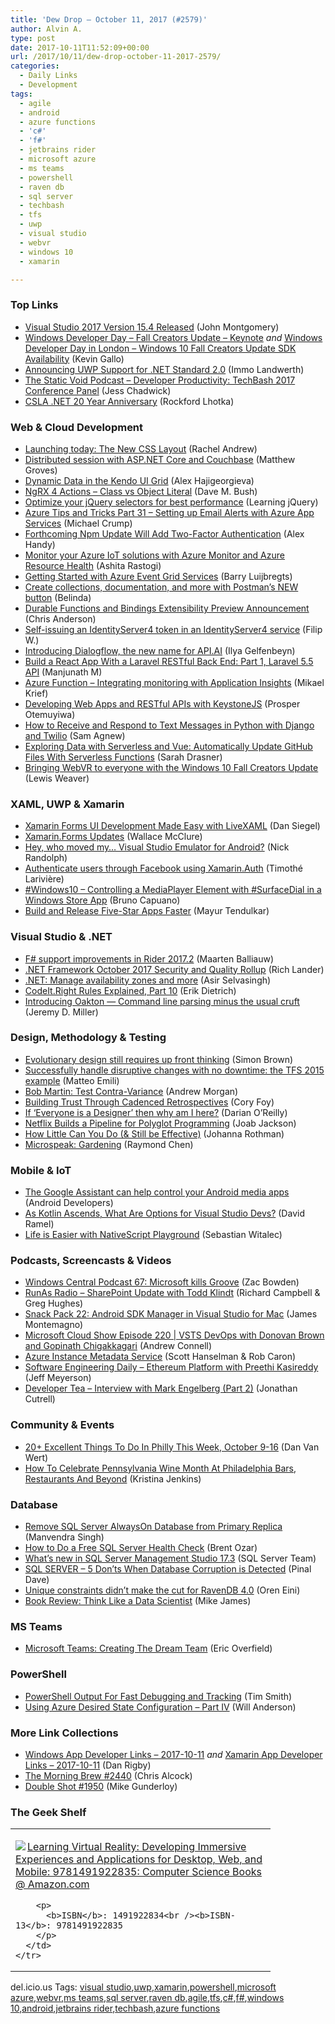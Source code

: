 ```yaml
---
title: 'Dew Drop – October 11, 2017 (#2579)'
author: Alvin A.
type: post
date: 2017-10-11T11:52:09+00:00
url: /2017/10/11/dew-drop-october-11-2017-2579/
categories:
  - Daily Links
  - Development
tags:
  - agile
  - android
  - azure functions
  - 'c#'
  - 'f#'
  - jetbrains rider
  - microsoft azure
  - ms teams
  - powershell
  - raven db
  - sql server
  - techbash
  - tfs
  - uwp
  - visual studio
  - webvr
  - windows 10
  - xamarin

---
```

### <a name="top"></a>Top Links

  * <a href="https://blogs.msdn.microsoft.com/visualstudio/2017/10/10/visual-studio-2017-version-15-4-released/" target="_blank">Visual Studio 2017 Version 15.4 Released</a> (John Montgomery)
  * <a href="https://channel9.msdn.com/Events/Windows/Windows-Developer-Day-Fall-Creators-Update/Keynote-with-Kevin-Gallo" target="_blank">Windows Developer Day &#8211; Fall Creators Update &#8211; Keynote</a>&nbsp;_and_ <a href="http://blogs.windows.com/buildingapps/2017/10/10/windows-developer-day-london-windows-10-fall-creators-update-sdk-availability/?WT.mc_id=DX_MVP4025064" target="_blank">Windows Developer Day in London – Windows 10 Fall Creators Update SDK Availability</a> (Kevin Gallo)
  * <a href="https://blogs.msdn.microsoft.com/dotnet/2017/10/10/announcing-uwp-support-for-net-standard-2-0/" target="_blank">Announcing UWP Support for .NET Standard 2.0</a> (Immo Landwerth)
  * <a href="https://www.staticvoidpodcast.com/developer-productivity-techbash-2017-conference-panel" target="_blank">The Static Void Podcast &#8211; Developer Productivity: TechBash 2017 Conference Panel</a> (Jess Chadwick)
  * <a href="http://www.lhotka.net/weblog/CSLANET20YearAnniversary.aspx" target="_blank">CSLA .NET 20 Year Anniversary</a> (Rockford Lhotka)



### <a name="web"></a>Web & Cloud Development

  * <a href="https://www.rachelandrew.co.uk/archives/2017/10/10/launching-today-the-new-css-layout/" target="_blank">Launching today: The New CSS Layout</a> (Rachel Andrew)
  * <a href="http://feedproxy.google.com/~r/CrossCuttingConcerns/~3/UVHUzdHlh78/Distributed-session-ASPNET-Couchbase" target="_blank">Distributed session with ASP.NET Core and Couchbase</a> (Matthew Groves)
  * <a href="http://www.telerik.com/blogs/dynamic-data-in-the-kendo-ui-grid" target="_blank">Dynamic Data in the Kendo UI Grid</a> (Alex Hajigeorgieva)
  * <a href="https://blog.dmbcllc.com/ngrx-4-actions-class-vs-object-literal/" target="_blank">NgRX 4 Actions – Class vs Object Literal</a> (Dave M. Bush)
  * <a href="http://feedproxy.google.com/~r/LearningJquery/~3/Dc5XLqV2kmA/optimize-your-jquery-selectors-for-best-performance-2" target="_blank">Optimize your jQuery selectors for best performance</a> (Learning jQuery)
  * <a href="https://www.michaelcrump.net/azure-tips-and-tricks31/" target="_blank">Azure Tips and Tricks Part 31 &#8211; Setting up Email Alerts with Azure App Services</a> (Michael Crump)
  * <a href="https://thenewstack.io/forthcoming-npm-update-add-two-factor-authentication/" target="_blank">Forthcoming Npm Update Will Add Two-Factor Authentication</a> (Alex Handy)
  * <a href="https://azure.microsoft.com/blog/monitor-your-azure-iot-solutions-with-azure-monitor-and-azure-resource-health/" target="_blank">Monitor your Azure IoT solutions with Azure Monitor and Azure Resource Health</a> (Ashita Rastogi)
  * <a href="https://stackify.com/azure-event-grid-services/" target="_blank">Getting Started with Azure Event Grid Services</a> (Barry Luijbregts)
  * <a href="http://blog.getpostman.com/2017/10/10/create-collections-documentation-and-more-with-postmans-new-button/" target="_blank">Create collections, documentation, and more with Postman&#8217;s NEW button</a> (Belinda)
  * <a href="https://blogs.msdn.microsoft.com/appserviceteam/2017/10/10/durable-functions-and-bindings-extensibility-preview-announcement/" target="_blank">Durable Functions and Bindings Extensibility Preview Announcement</a> (Chris Anderson)
  * <a href="https://www.strathweb.com/2017/10/self-issuing-an-identityserver4-token-in-an-identityserver4-service/" target="_blank">Self-issuing an IdentityServer4 token in an IdentityServer4 service</a> (Filip W.)
  * <a href="http://feedproxy.google.com/~r/GDBcode/~3/qw0WCfSW4-E/introducing-dialogflow-new-name-for.html" target="_blank">Introducing Dialogflow, the new name for API.AI</a> (Ilya Gelfenbeyn)
  * <a href="https://code.tutsplus.com/tutorials/build-a-react-app-with-laravel-restful-backend-part-1-laravel-5-api--cms-29442" target="_blank">Build a React App With a Laravel RESTful Back End: Part 1, Laravel 5.5 API</a> (Manjunath M)
  * <a href="https://blogs.msdn.microsoft.com/visualstudioalmrangers/2017/10/10/azure-function-integrating-monitoring-with-application-insights/" target="_blank">Azure Function – Integrating monitoring with Application Insights</a> (Mikael Krief)
  * <a href="https://auth0.com/blog/developing-web-apps-and-restful-apis-with-keystonejs/" target="_blank">Developing Web Apps and RESTful APIs with KeystoneJS</a> (Prosper Otemuyiwa)
  * <a href="https://twilioinc.wpengine.com/2017/10/how-to-receive-and-respond-to-text-messages-in-python-with-django-and-twilio.html" target="_blank">How to Receive and Respond to Text Messages in Python with Django and Twilio</a> (Sam Agnew)
  * <a href="https://css-tricks.com/exploring-data-with-serverless-and-vue-part-i/" target="_blank">Exploring Data with Serverless and Vue: Automatically Update GitHub Files With Serverless Functions</a> (Sarah Drasner)
  * <a href="http://blogs.windows.com/msedgedev/2017/10/10/bringing-webvr-everyone-windows-10-fall-creators-update/?WT.mc_id=DX_MVP4025064" target="_blank">Bringing WebVR to everyone with the Windows 10 Fall Creators Update</a> (Lewis Weaver)



### <a name="silverlight"></a>XAML, UWP & Xamarin

  * <a href="https://dansiegel.net/post/2017/10/10/xamarin-forms-ui-development-made-easy-with-livexaml" target="_blank">Xamarin Forms UI Development Made Easy with LiveXAML</a> (Dan Siegel)
  * <a href="https://visualstudiomagazine.com/articles/2017/09/01/xamarinforms-updates.aspx" target="_blank">Xamarin.Forms Updates</a> (Wallace McClure)
  * <a href="http://feedproxy.google.com/~r/NicksNetTravels/~3/sXC1UwAVlq0/post.aspx" target="_blank">Hey, who moved my… Visual Studio Emulator for Android?</a> (Nick Randolph)
  * <a href="http://timothelariviere.com/2017/10/11/authenticate-users-through-facebook-using-xamarin-auth/" target="_blank">Authenticate users through Facebook using Xamarin.Auth</a> (Timothé Larivière)
  * <a href="http://feedproxy.google.com/~r/elbruno/~3/Qp5dwXyseuM/" target="_blank">#Windows10 – Controlling a MediaPlayer Element with #SurfaceDial in a Windows Store App</a> (Bruno Capuano)
  * <a href="https://blog.xamarin.com/build-and-release-five-star-apps-faster-with-visual-studio-mobile-center/" target="_blank">Build and Release Five-Star Apps Faster</a> (Mayur Tendulkar)



### <a name="dotnet"></a>Visual Studio & .NET

  * <a href="https://blog.jetbrains.com/dotnet/2017/10/10/f-support-improvements-rider-2017-2/" target="_blank">F# support improvements in Rider 2017.2</a> (Maarten Balliauw)
  * <a href="https://blogs.msdn.microsoft.com/dotnet/2017/10/10/net-framework-october-2017-security-and-quality-rollup/" target="_blank">.NET Framework October 2017 Security and Quality Rollup</a> (Rich Lander)
  * <a href="https://azure.microsoft.com/blog/net-manage-availability-zones-and-more/" target="_blank">.NET: Manage availability zones and more</a> (Asir Selvasingh)
  * <a href="http://feedproxy.google.com/~r/SubMain/~3/LSHe4NiZLeU/" target="_blank">CodeIt.Right Rules Explained, Part 10</a> (Erik Dietrich)
  * <a href="https://jeremydmiller.com/2017/10/10/introducing-oakton-command-line-parsing-minus-the-usual-cruft/" target="_blank">Introducing Oakton — Command line parsing minus the usual cruft</a> (Jeremy D. Miller)



### <a name="design"></a>Design, Methodology & Testing

  * <a href="http://www.codingthearchitecture.com/2017/10/11/evolutionary_design_still_requires_up_front_thinking.html" target="_blank">Evolutionary design still requires up front thinking</a> (Simon Brown)
  * <a href="http://feedproxy.google.com/~r/MattsAlmSpace/~3/HlmL2At7-4o/successfully-handle-disruptive-changes.html" target="_blank">Successfully handle disruptive changes with no downtime: the TFS 2015 example</a> (Matteo Emili)
  * <a href="http://www.infoq.com/news/2017/10/bob-martin-contra-variance?utm_campaign=infoq_content&utm_source=infoq&utm_medium=feed&utm_term=global" target="_blank">Bob Martin: Test Contra-Variance</a> (Andrew Morgan)
  * <a href="https://blog.coryfoy.com/2017/10/building-trust-through-cadenced-retrospectives/" target="_blank">Building Trust Through Cadenced Retrospectives</a> (Cory Foy)
  * <a href="https://www.infragistics.com/community/blogs/infragistics/archive/2017/10/10/if-everyone-is-a-designer-then-why-am-i-here-part-1-setting-expectations.aspx" target="_blank">If ‘Everyone is a Designer’ then why am I here?</a> (Darian O&#8217;Reilly)
  * <a href="https://thenewstack.io/netflix-builds-pipeline-polyglot-programming/" target="_blank">Netflix Builds a Pipeline for Polyglot Programming</a> (Joab Jackson)
  * <a href="http://feedproxy.google.com/~r/ManagingProductDevelopment/~3/d95gc9VfC64/" target="_blank">How Little Can You Do (& Still be Effective)</a> (Johanna Rothman)
  * <a href="https://blogs.msdn.microsoft.com/oldnewthing/20171010-00/?p=97185" target="_blank">Microspeak: Gardening</a> (Raymond Chen)



### <a name="mobile"></a>Mobile & IoT

  * <a href="http://feedproxy.google.com/~r/blogspot/hsDu/~3/yw2j1fdz-g8/the-google-assistant-can-help-control.html" target="_blank">The Google Assistant can help control your Android media apps</a> (Android Developers)
  * <a href="https://visualstudiomagazine.com/blogs/data-driver/2017/10/kotlin-visual-studio.aspx" target="_blank">As Kotlin Ascends, What Are Options for Visual Studio Devs?</a> (David Ramel)
  * <a href="https://www.nativescript.org/blog/life-is-easier-with-nativescript-playground" target="_blank">Life is Easier with NativeScript Playground</a> (Sebastian Witalec)



### <a name="podcasts"></a>Podcasts, Screencasts & Videos

  * <a href="http://feedproxy.google.com/~r/wmexperts/~3/zSduYn0aPSw/windows-central-podcast-67" target="_blank">Windows Central Podcast 67: Microsoft kills Groove</a> (Zac Bowden)
  * <a href="http://feedproxy.google.com/~r/RunaAsRadioWma/~3/CD8-bYswmnk/default.aspx" target="_blank">RunAs Radio &#8211; SharePoint Update with Todd Klindt</a> (Richard Campbell & Greg Hughes)
  * <a href="https://channel9.msdn.com/Shows/XamarinShow/Snack-Pack-22-Android-SDK-Manager-in-Visual-Studio-for-Mac?WT.mc_id=DX_MVP4025064" target="_blank">Snack Pack 22: Android SDK Manager in Visual Studio for Mac</a> (James Montemagno)
  * <a href="http://feeds.microsoftcloudshow.com/~r/microsoftcloudshowepisodes/~3/aDT5olFO7NE/220-vsts-devops-with-donovan-brown-and-gopinath-chigakkagari" target="_blank">Microsoft Cloud Show Episode 220 | VSTS DevOps with Donovan Brown and Gopinath Chigakkagari</a> (Andrew Connell)
  * <a href="https://channel9.msdn.com/Shows/Azure-Friday/Azure-Instance-Metadata-Service?WT.mc_id=DX_MVP4025064" target="_blank">Azure Instance Metadata Service</a> (Scott Hanselman & Rob Caron)
  * <a href="https://softwareengineeringdaily.com/2017/10/11/ethereum-platform-with-preethi-kasireddy/" target="_blank">Software Engineering Daily &#8211; Ethereum Platform with Preethi Kasireddy</a> (Jeff Meyerson)
  * <a href="http://developertea.simplecast.fm/277d987b" target="_blank">Developer Tea &#8211; Interview with Mark Engelberg (Part 2)</a> (Jonathan Cutrell)



### <a name="events"></a>Community & Events

  * <a href="http://www.uwishunu.com/2017/10/20-excellent-things-philly-week-october-9-16/" target="_blank">20+ Excellent Things To Do In Philly This Week, October 9-16</a> (Dan Van Wert)
  * <a href="http://www.uwishunu.com/2017/10/celebrate-pennsylvania-wine-month-philadelphia-bars-restaurants-beyond/" target="_blank">How To Celebrate Pennsylvania Wine Month At Philadelphia Bars, Restaurants And Beyond</a> (Kristina Jenkins)



### <a name="sql"></a>Database

  * <a href="http://feedproxy.google.com/~r/MSSQLTips-LatestSqlServerTips/~3/6oDe5ddRWLM/tip.asp" target="_blank">Remove SQL Server AlwaysOn Database from Primary Replica</a> (Manvendra Singh)
  * <a href="http://feedproxy.google.com/~r/BrentOzar-SqlServerDba/~3/sSWJxUJ2-fc/" target="_blank">How to Do a Free SQL Server Health Check</a> (Brent Ozar)
  * <a href="https://dotnetkicks.com/r/277891?url=https://blogs.technet.microsoft.com/dataplatforminsider/2017/10/10/whats-new-in-sql-server-management-studio-17-3/" target="_blank">What&#8217;s new in SQL Server Management Studio 17.3</a> (SQL Server Team)
  * <a href="https://blog.sqlauthority.com/2017/10/11/sql-server-5-donts-database-corruption-detected/" target="_blank">SQL SERVER – 5 Don’ts When Database Corruption is Detected</a> (Pinal Dave)
  * <a href="http://feedproxy.google.com/~r/AyendeRahien/~3/Jdxz2UlUn5E/unique-constraints-didnt-make-the-cut-for-ravendb-4-0" target="_blank">Unique constraints didn’t make the cut for RavenDB 4.0</a> (Oren Eini)
  * <a href="http://www.i-programmer.info/bookreviews/218-data-science/11201-think-like-a-data-scientist.html" target="_blank">Book Review: Think Like a Data Scientist</a> (Mike James)



### MS Teams<a name="sp"></a>

  * <a href="https://blogs.msdn.microsoft.com/mvpawardprogram/2017/10/10/microsoft-teams-dream-team/" target="_blank">Microsoft Teams: Creating The Dream Team</a> (Eric Overfield)



### <a name="ps"></a>PowerShell

  * <a href="http://feedproxy.google.com/~r/MSSQLTips-LatestSqlServerTips/~3/mDJqd__t_Cs/tip.asp" target="_blank">PowerShell Output For Fast Debugging and Tracking</a> (Tim Smith)
  * <a href="https://powershell.org/2017/10/10/using-azure-desired-state-configuration-part-iv/" target="_blank">Using Azure Desired State Configuration &#8211; Part IV</a> (Will Anderson)



### <a name="links"></a>More Link Collections

  * <a href="https://www.windowsappdev.com/2017/10/windows-app-developer-links-2017-10-11/" target="_blank">Windows App Developer Links &#8211; 2017-10-11</a> _and_ <a href="https://www.allaboutxamarin.com/2017/10/xamarin-app-developer-links-2017-10-11/" target="_blank">Xamarin App Developer Links &#8211; 2017-10-11</a> (Dan Rigby)
  * <a href="http://feedproxy.google.com/~r/ReflectivePerspective/~3/rzCNXrwAuj0/" target="_blank">The Morning Brew #2440</a> (Chris Alcock)
  * <a href="https://afreshcup.com/home/2017/10/11/double-shot-1950.html" target="_blank">Double Shot #1950</a> (Mike Gunderloy)



### <a name="shelf"></a>The Geek Shelf

<div class="wlWriterEditableSmartContent" id="scid:7dc1bd33-94bd-46fd-a20b-0131235bcd47:b6510b9d-405a-4cc0-a1aa-b6d4e406787f" style="margin: 0px; padding: 0px; float: none; display: inline;">
  <table cellspacing="0" cellpadding="2" width="400" border="0" unselectable="on">
    <tr>
      <td valign="top" width="400">
        <p>
          <a title="Learning Virtual Reality: Developing Immersive Experiences and Applications for Desktop, Web, and Mobile: 9781491922835: Computer Science Books @ Amazon.com" href="http://www.amazon.com/exec/obidos/ASIN/1491922834/amavin-20"><img data-recalc-dims="1" decoding="async" src="https://i0.wp.com/images-na.ssl-images-amazon.com/images/I/51vlct4COTL._AC_US218_.jpg?w=660&#038;ssl=1" border="0" align="left" style="float:left" />Learning Virtual Reality: Developing Immersive Experiences and Applications for Desktop, Web, and Mobile: 9781491922835: Computer Science Books @ Amazon.com</a>
        </p>
        
        <p>
          <b>ISBN</b>: 1491922834<br /><b>ISBN-13</b>: 9781491922835
        </p>
      </td>
    </tr>
  </table>
</div>



<div class="wlWriterEditableSmartContent" id="scid:77ECF5F8-D252-44F5-B4EB-D463C5396A79:ae4e497c-a46e-433a-a701-d5a02c5fe711" style="margin: 0px; padding: 0px; float: none; display: inline;">
  del.icio.us Tags: <a href="http://del.icio.us/popular/visual+studio" rel="tag">visual studio</a>,<a href="http://del.icio.us/popular/uwp" rel="tag">uwp</a>,<a href="http://del.icio.us/popular/xamarin" rel="tag">xamarin</a>,<a href="http://del.icio.us/popular/powershell" rel="tag">powershell</a>,<a href="http://del.icio.us/popular/microsoft+azure" rel="tag">microsoft azure</a>,<a href="http://del.icio.us/popular/webvr" rel="tag">webvr</a>,<a href="http://del.icio.us/popular/ms+teams" rel="tag">ms teams</a>,<a href="http://del.icio.us/popular/sql+server" rel="tag">sql server</a>,<a href="http://del.icio.us/popular/raven+db" rel="tag">raven db</a>,<a href="http://del.icio.us/popular/agile" rel="tag">agile</a>,<a href="http://del.icio.us/popular/tfs" rel="tag">tfs</a>,<a href="http://del.icio.us/popular/c%23" rel="tag">c#</a>,<a href="http://del.icio.us/popular/f%23" rel="tag">f#</a>,<a href="http://del.icio.us/popular/windows+10" rel="tag">windows 10</a>,<a href="http://del.icio.us/popular/android" rel="tag">android</a>,<a href="http://del.icio.us/popular/jetbrains+rider" rel="tag">jetbrains rider</a>,<a href="http://del.icio.us/popular/techbash" rel="tag">techbash</a>,<a href="http://del.icio.us/popular/azure+functions" rel="tag">azure functions</a>
</div>